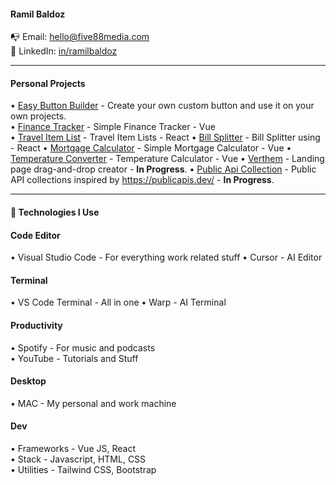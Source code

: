 #### Ramil Baldoz
📭 Email: hello@five88media.com  
👔 LinkedIn: [in/ramilbaldoz](https://www.linkedin.com/in/ramilbaldoz)  

---

#### Personal Projects
• [Easy Button Builder](https://app-btn.vercel.app/) - Create your own custom button and use it on your own projects.  
• [Finance Tracker](https://fin-tracker-five.vercel.app/login) - Simple Finance Tracker - Vue  
• [Travel Item List](https://travel-list-plum.vercel.app/) - Travel Item Lists - React
• [Bill Splitter](https://eat-and-split-pied.vercel.app/) - Bill Splitter using - React
• [Mortgage Calculator](https://rad-zabaione-d2a44c.netlify.app/) - Simple Mortgage Calculator - Vue
• [Temperature Converter](https://quiet-empanada-99fc19.netlify.app/) - Temperature Calculator - Vue
• [Verthem](https://) - Landing page drag-and-drop creator  - **In Progress**.
• [Public Api Collection](https://public-api-red.vercel.app/) - Public API collections inspired by https://publicapis.dev/ - **In Progress**.  

---

#### 🔭 Technologies I Use


#### Code Editor
• Visual Studio Code - For everything work related stuff
• Cursor - AI Editor


#### Terminal
• VS Code Terminal - All in one 
• Warp - AI Terminal


#### Productivity
• Spotify - For music and podcasts  
• YouTube - Tutorials and Stuff   


#### Desktop
• MAC - My personal and work machine


#### Dev
• Frameworks - Vue JS, React  
• Stack - Javascript, HTML, CSS  
• Utilities - Tailwind CSS, Bootstrap

